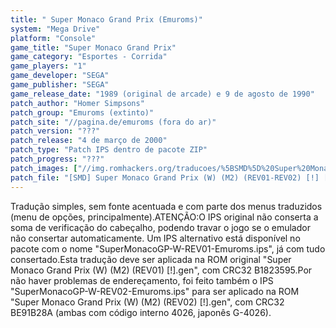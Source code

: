 ```yaml
---
title: " Super Monaco Grand Prix (Emuroms)"
system: "Mega Drive"
platform: "Console"
game_title: "Super Monaco Grand Prix"
game_category: "Esportes - Corrida"
game_players: "1"
game_developer: "SEGA"
game_publisher: "SEGA"
game_release_date: "1989 (original de arcade) e 9 de agosto de 1990"
patch_author: "Homer Simpsons"
patch_group: "Emuroms (extinto)"
patch_site: "//pagina.de/emuroms (fora do ar)"
patch_version: "???"
patch_release: "4 de março de 2000"
patch_type: "Patch IPS dentro de pacote ZIP"
patch_progress: "???"
patch_images: ["//img.romhackers.org/traducoes/%5BSMD%5D%20Super%20Monaco%20Grand%20Prix%20-%20Emuroms%20e%20Tradu-Roms%20-%201.png","//img.romhackers.org/traducoes/%5BSMD%5D%20Super%20Monaco%20Grand%20Prix%20-%20Emuroms%20-%202.png","//img.romhackers.org/traducoes/%5BSMD%5D%20Super%20Monaco%20Grand%20Prix%20-%20Emuroms%20-%203.png"]
patch_file: "[SMD] Super Monaco Grand Prix (W) (M2) (REV01-REV02) [!] [I-BR T-Homer Simpsons G-Emuroms A-1999].zip"
---
```

Tradução simples, sem fonte acentuada e com parte dos menus traduzidos (menu de opções, principalmente).ATENÇÃO:O IPS original não conserta a soma de verificação do cabeçalho, podendo travar o jogo se o emulador não consertar automaticamente. Um IPS alternativo está disponível no pacote com o nome "SuperMonacoGP-W-REV01-Emuroms.ips", já com tudo consertado.Esta tradução deve ser aplicada na ROM original "Super Monaco Grand Prix (W) (M2) (REV01) [!].gen", com CRC32 B1823595.Por não haver problemas de endereçamento, foi feito também o IPS "SuperMonacoGP-W-REV02-Emuroms.ips" para ser aplicado na ROM "Super Monaco Grand Prix (W) (M2) (REV02) [!].gen", com CRC32 BE91B28A (ambas com código interno 4026, japonês G-4026).